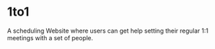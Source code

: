 # 1to1
A scheduling Website where users can get help setting their regular 1:1 meetings with a set of people. 

